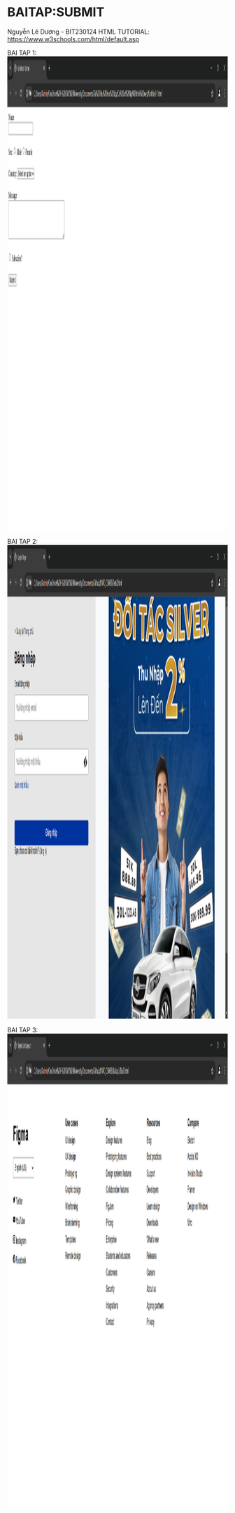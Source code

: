 # BAITAP:SUBMIT
Nguyễn Lê Dương - BIT230124
HTML TUTORIAL: https://www.w3schools.com/html/default.asp

BAI TAP 1:
<img src="BT1.png" alt="Baitap1.com" width="1920" height="1080">


BAI TAP 2:
<img src="BT2.png" alt="Baitap2.com" width="1920" height="1080">

BAI TAP 3:
<img src="BT3.png" alt="Baitap3.com" width="1920" height="1080">


